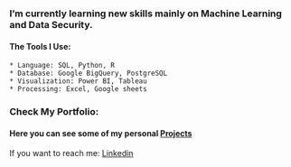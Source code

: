 <!--## Hello, I'm Miguel. Data Analyst with passion for reporting, data modeling, and problem analysis.
### Still not sure how can I help:
    * Querying data using SQL.
    * Generate reports and perform ad-hoc data analysis using Python.
    * Developing dashboards on Power BI.
    * Data analysis and reporting using Google Sheets and Excel.-->

### I’m currently learning new skills mainly on Machine Learning and Data Security.
#### The Tools I Use:
    * Language: SQL, Python, R
    * Database: Google BigQuery, PostgreSQL
    * Visualization: Power BI, Tableau
    * Processing: Excel, Google sheets

### Check My Portfolio:
#### Here you can see some of my personal [Projects](https://mgruizdev.github.io/)

If you want to reach me: [Linkedin](https://www.linkedin.com/in/miguel-gomez-017579156/)
